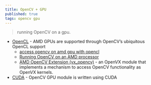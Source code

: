 ```yaml
---
title: OpenCV + GPU
published: true
tags: opencv gpu
---
```

> running OpenCV on a gpu.

- [OpenCL](https://opencv.org/opencl/) - AMD GPUs are supported through OpenCV’s ubiquitous OpenCL support
	- [access opencv on amd gpu with opencl](https://answers.opencv.org/question/5994/access-opencv-on-amd-gpu-with-opencl/)
    - [Running OpenCV on an AMD processor](https://stackoverflow.com/questions/60725403/running-opencv-on-an-amd-processor)
    - [AMD OpenCV Extension (vx_opencv)](https://rocm.docs.amd.com/projects/MIVisionX/en/latest/amd_openvx_extensions/amd_opencv/README.html) - an OpenVX module that implements a mechanism to access OpenCV functionality as OpenVX kernels.
- [CUDA](https://opencv.org/platforms/cuda/) - OpenCV GPU module is written using CUDA